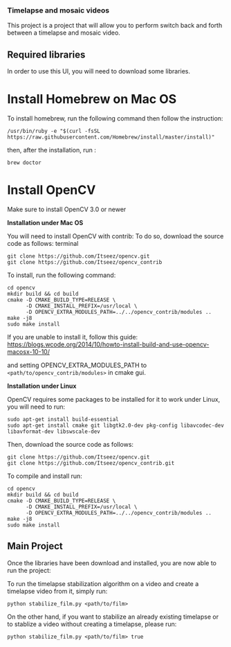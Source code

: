### Timelapse and mosaic videos

This project is a project that will allow you to perform switch back and forth between a timelapse and mosaic video.

## Required libraries

In order to use this UI, you will need to download some libraries.

# Install Homebrew on Mac OS

To install homebrew, run the following command then follow the instruction:

```terminal
/usr/bin/ruby -e "$(curl -fsSL https://raw.githubusercontent.com/Homebrew/install/master/install)"
```

then, after the installation, run :

```terminal
brew doctor
```

# Install OpenCV

Make sure to install OpenCV 3.0 or newer

**Installation under Mac OS**

You will need to install OpenCV with contrib:
To do so, download the source code as follows:
terminal
```
git clone https://github.com/Itseez/opencv.git
git clone https://github.com/Itseez/opencv_contrib
```

To install, run the following command:

```terminal
cd opencv
mkdir build && cd build
cmake -D CMAKE_BUILD_TYPE=RELEASE \
      -D CMAKE_INSTALL_PREFIX=/usr/local \
      -D OPENCV_EXTRA_MODULES_PATH=../../opencv_contrib/modules ..
make -j8
sudo make install
```

If you are unable to install it, follow this guide:
https://blogs.wcode.org/2014/10/howto-install-build-and-use-opencv-macosx-10-10/

and setting OPENCV_EXTRA_MODULES_PATH to `<path/to/opencv_contrib/modules>` in cmake gui.

**Installation under Linux**

OpenCV requires some packages to be installed for it to work under Linux, you will need to run:

```terminal
sudo apt-get install build-essential
sudo apt-get install cmake git libgtk2.0-dev pkg-config libavcodec-dev libavformat-dev libswscale-dev
```

Then, download the source code as follows:

```terminal
git clone https://github.com/Itseez/opencv.git
git clone https://github.com/Itseez/opencv_contrib.git
```

To compile and install run:

```terminal
cd opencv
mkdir build && cd build
cmake -D CMAKE_BUILD_TYPE=RELEASE \
      -D CMAKE_INSTALL_PREFIX=/usr/local \
      -D OPENCV_EXTRA_MODULES_PATH=../../opencv_contrib/modules ..
make -j8
sudo make install
```

## Main Project

Once the libraries have been download and installed, you are now able to run the project:

To run the timelapse stabilization algorithm on a video and create a timelapse video from it, simply run:

```terminal
python stabilize_film.py <path/to/film>
```

On the other hand, if you want to stabilize an already existing timelapse or to stablize a video without creating a timelapse, please run:

```terminal
python stabilize_film.py <path/to/film> true
```
